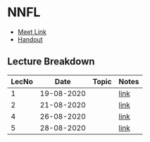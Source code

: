 # NNFL

- [Meet Link](https://meet.google.com/mbk-aoas-nwt)
- [Handout](https://drive.google.com/file/d/1zbE20HGpMU2F4wHcqOUXBFwCbC6-ObVI/view?usp=sharing)

## Lecture Breakdown

| LecNo | Date       | Topic | Notes                       |
| ----- | ---------- | ----- | --------------------------- |
| 1     | 19-08-2020 |       | [link](Lec1Aug19/README.md) |
| 2     | 21-08-2020 |       | [link](Lec2Aug21/README.md) |
| 4     | 26-08-2020 |       | [link](Lec4Aug26/README.md) |
| 5     | 28-08-2020 |       | [link](Lec5Aug28/README.md) |